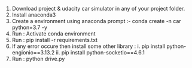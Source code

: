 1. Download project & udacity car simulator in any of your project folder. 
2. Install anaconda3
3. Create a environment using anaconda prompt :- conda create -n car python=3.7 -y
4. Run : Activate conda environment
5. Run : pip install -r requirements.txt
6. If any error occure then install some other library :
                                                       i. pip install python-engionio==3.13.2
                                                       ii. pip install python-socketio==4.6.1
7. Run : python drive.py
